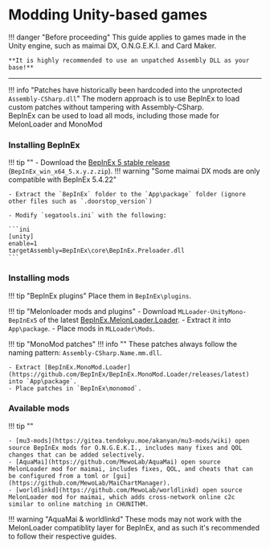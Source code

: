 # Modding Unity-based games

!!! danger "Before proceeding"
    This guide applies to games made in the Unity engine, such as maimai DX, O.N.G.E.K.I. and Card Maker.

	**It is highly recommended to use an unpatched Assembly DLL as your base!**

---

!!! info "Patches have historically been hardcoded into the unprotected `Assembly-CSharp.dll`"
    The modern approach is to use BepInEx to load custom patches without tampering with Assembly-CSharp.<br>BepInEx can be used to load all mods, including those made for MelonLoader and MonoMod

### Installing BepInEx
!!! tip ""
    - Download the [BepInEx 5 stable release](https://github.com/BepInEx/BepInEx/releases/latest) (`BepInEx_win_x64_5.x.y.z.zip`).
    !!! warning "Some maimai DX mods are only compatible with BepInEx 5.4.22"

    - Extract the `BepInEx` folder to the `App\package` folder (ignore other files such as `.doorstop_version`)

    - Modify `segatools.ini` with the following:

    ```ini
    [unity]
    enable=1
    targetAssembly=BepInEx\core\BepInEx.Preloader.dll
    ```
### Installing mods
!!! tip "BepInEx plugins"
    Place them in `BepInEx\plugins`.

!!! tip "Melonloader mods and plugins"
    - Download `MLLoader-UnityMono-BepInEx5` of the latest [BepInEx.MelonLoader.Loader](https://github.com/BepInEx/BepInEx.MelonLoader.Loader/releases/latest).
    - Extract it into `App\package`.
    - Place mods in `MLLoader\Mods`.

!!! tip "MonoMod patches"
    !!! info ""
        These patches always follow the naming pattern: `Assembly-CSharp.Name.mm.dll`.

    - Extract [BepInEx.MonoMod.Loader](https://github.com/BepInEx/BepInEx.MonoMod.Loader/releases/latest) into `App\package`.
    - Place patches in `BepInEx\monomod`.

### Available mods

!!! tip ""
    
    - [mu3-mods](https://gitea.tendokyu.moe/akanyan/mu3-mods/wiki) open source BepInEx mods for O.N.G.E.K.I., includes many fixes and QOL changes that can be added selectively. 
    - [AquaMai](https://github.com/MewoLab/AquaMai) open source MelonLoader mod for maimai, includes fixes, QOL, and cheats that can be configured from a toml or [gui](https://github.com/MewoLab/MaiChartManager).
    - [worldlinkd](https://github.com/MewoLab/worldlinkd) open source MelonLoader mod for maimai, which adds cross-network online c2c similar to online matching in CHUNITHM.

!!! warning "AquaMai & worldlinkd"
    These mods may not work with the MelonLoader compatiblity layer for BepInEx, and as such it's recommended to follow their respective guides.